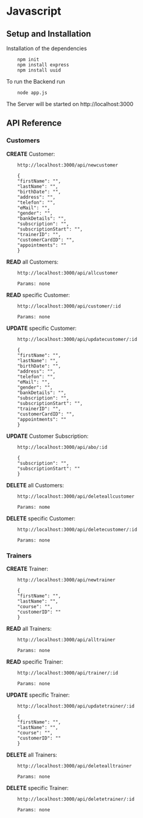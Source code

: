 # Javascript

## Setup and Installation

Installation of the dependencies

        npm init
        npm install express
        npm install uuid

To run the Backend run

        node app.js

The Server will be started on http://localhost:3000

## API Reference

### Customers

**CREATE** Customer:

        http://localhost:3000/api/newcustomer
        
        {
        "firstName": "",
        "lastName": "",
        "birthDate": "",
        "address": "",
        "telefon": "",
        "eMail": "",
        "gender": "",
        "bankDetails": "",
        "subscription": "",
        "subscriptionStart": "",
        "trainerID": "",
        "customerCardID": "",
        "appointments": ""
        }
**READ** all Customers:

        http://localhost:3000/api/allcustomer

        Params: none
**READ** specific Customer:

        http://localhost:3000/api/customer/:id

        Params: none
**UPDATE** specific Customer:

        http://localhost:3000/api/updatecustomer/:id

        {
        "firstName": "",
        "lastName": "",
        "birthDate": "",
        "address": "",
        "telefon": "",
        "eMail": "",
        "gender": "",
        "bankDetails": "",
        "subscription": "",
        "subscriptionStart": "",
        "trainerID": "",
        "customerCardID": "",
        "appointments": ""
        }
**UPDATE** Customer Subscription:

        http://localhost:3000/api/abo/:id

        {
        "subscription": "",
        "subscriptionStart": ""
        }
**DELETE** all Customers:

        http://localhost:3000/api/deleteallcustomer

        Params: nome
**DELETE** specific Customer:

        http://localhost:3000/api/deletecustomer/:id

        Params: none

### Trainers

**CREATE** Trainer:

        http://localhost:3000/api/newtrainer

        {
        "firstName": "",
        "lastName": "",
        "course": "",
        "customerID": ""
        }
**READ** all Trainers:

        http://localhost:3000/api/alltrainer
        
        Params: none
**READ** specific Trainer:

        http://localhost:3000/api/trainer/:id

        Params: none
**UPDATE** specific Trainer:

        http://localhost:3000/api/updatetrainer/:id

        {
        "firstName": "",
        "lastName": "",
        "course": "",
        "customerID": ""
        }
**DELETE** all Trainers:

        http://localhost:3000/api/deletealltrainer

        Params: none
**DELETE** specific Trainer:

        http://localhost:3000/api/deletetrainer/:id

        Params: none
